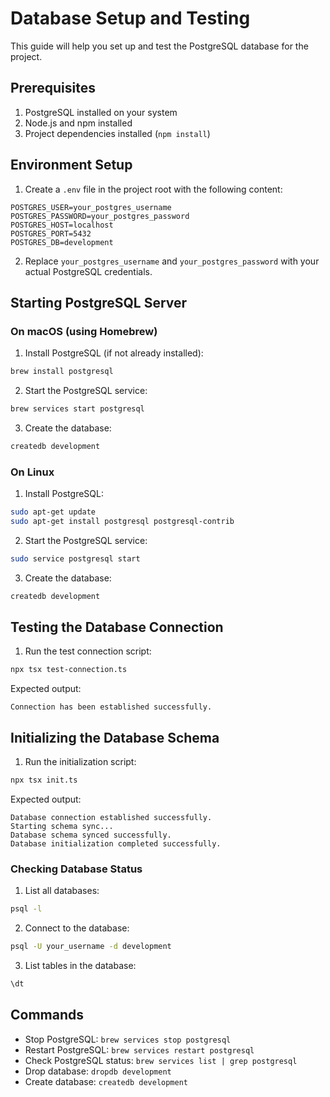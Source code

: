 # Database Setup and Testing

This guide will help you set up and test the PostgreSQL database for the project.

## Prerequisites

1. PostgreSQL installed on your system
2. Node.js and npm installed
3. Project dependencies installed (`npm install`)

## Environment Setup

1. Create a `.env` file in the project root with the following content:
```env
POSTGRES_USER=your_postgres_username
POSTGRES_PASSWORD=your_postgres_password
POSTGRES_HOST=localhost
POSTGRES_PORT=5432
POSTGRES_DB=development
```

2. Replace `your_postgres_username` and `your_postgres_password` with your actual PostgreSQL credentials.

## Starting PostgreSQL Server

### On macOS (using Homebrew)

1. Install PostgreSQL (if not already installed):
```bash
brew install postgresql
```

2. Start the PostgreSQL service:
```bash
brew services start postgresql
```

3. Create the database:
```bash
createdb development
```

### On Linux

1. Install PostgreSQL:
```bash
sudo apt-get update
sudo apt-get install postgresql postgresql-contrib
```

2. Start the PostgreSQL service:
```bash
sudo service postgresql start
```

3. Create the database:
```bash
createdb development
```

## Testing the Database Connection

1. Run the test connection script:
```bash
npx tsx test-connection.ts
```

Expected output:
```
Connection has been established successfully.
```

## Initializing the Database Schema

1. Run the initialization script:
```bash
npx tsx init.ts
```

Expected output:
```
Database connection established successfully.
Starting schema sync...
Database schema synced successfully.
Database initialization completed successfully.
```

### Checking Database Status

1. List all databases:
```bash
psql -l
```

2. Connect to the database:
```bash
psql -U your_username -d development
```

3. List tables in the database:
```sql
\dt
```

## Commands

- Stop PostgreSQL: `brew services stop postgresql`
- Restart PostgreSQL: `brew services restart postgresql`
- Check PostgreSQL status: `brew services list | grep postgresql`
- Drop database: `dropdb development`
- Create database: `createdb development` 
